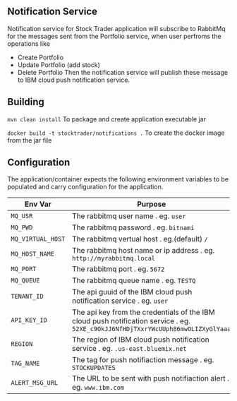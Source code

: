 ## Notification Service
Notification service for Stock Trader application will subscribe to RabbitMq for the messages sent from the Portfolio service, when user perfroms the operations like 
* Create Portfolio
* Update Portfolio (add stock)
* Delete Portfolio
Then the notification service will publish these message to IBM cloud push notification service.

## Building

`mvn clean install` To package and create application executable jar

`docker build -t stocktrader/notifications .` To create the docker image from the jar file

## Configuration

The application/container expects the following environment variables to be populated and carry configuration for the application.

| Env Var | Purpose |
|---------|---------|
|`MQ_USR` | The rabbitmq user name . eg. `user`|
|`MQ_PWD` | The rabbitmq password . eg. `bitnami`|
|`MQ_VIRTUAL_HOST` | The rabbitmq vertual host . eg.(default) `/`|
|`MQ_HOST_NAME` | The rabbitmq host name or ip address . eg. `http://myrabbitmq.local`|
|`MQ_PORT` | The rabbitmq port . eg. `5672`|
|`MQ_QUEUE` | The rabbitmq queue name . eg. `TESTQ`|
|`TENANT_ID` | The api guuid of the IBM cloud  push notification service . eg. `user`|
|`API_KEY_ID` | The api key from the credentials of the IBM cloud  push notification service . eg. `52XE_c9OkJJ6NfHDjTXxrYWcUUph86mwOLIZXyGlYaaa`|
|`REGION` | The region of IBM cloud push notification service . eg. `.us-east.bluemix.net`|
|`TAG_NAME` | The tag for push notifiaction message  . eg. `STOCKUPDATES`|
|`ALERT_MSG_URL` | The URL to be sent with push notifiaction alert . eg. `www.ibm.com` |

